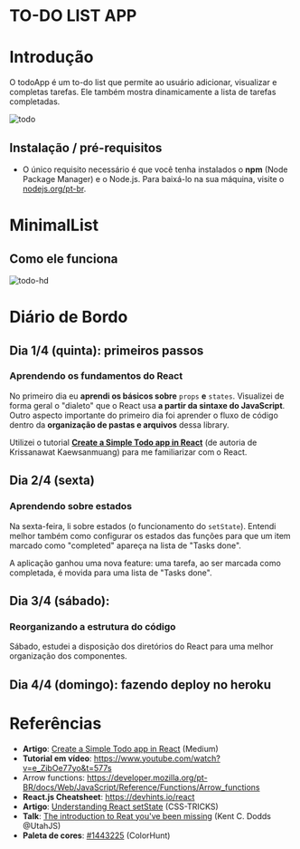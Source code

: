 # TO-DO LIST APP

# Introdução

O todoApp é um to-do list que permite ao usuário adicionar, visualizar e completas tarefas. Ele também mostra dinamicamente a lista de tarefas completadas.

![todo](https://github.com/guiemi/todoApp/blob/master/media/todoApp_screenshot.png)

## Instalação / pré-requisitos

* O único requisito necessário é que você tenha instalados o **npm** (Node Package Manager) e o Node.js. Para baixá-lo na sua máquina, visite o [nodejs.org/pt-br](https://nodejs.org/pt-br/).

# MinimalList

## Como ele funciona

![todo-hd](https://github.com/guiemi/todoApp/blob/master/media/todo-hd.gif)



# Diário de Bordo

## Dia 1/4 (quinta): primeiros passos

### Aprendendo os fundamentos do React

No primeiro dia eu **aprendi os básicos sobre** `props` **e** `states`. Visualizei de forma geral o "dialeto" que o React usa **a partir da sintaxe do JavaScript**. Outro aspecto importante do primeiro dia foi aprender o fluxo de código dentro da **organização de pastas e arquivos** dessa library.

Utilizei o tutorial **[Create a Simple Todo app in React](https://medium.com/@kris101/create-a-simple-todo-app-in-react-72d9341a7e6c)** (de autoria de Krissanawat Kaewsanmuang) para me familiarizar com o React.

## Dia 2/4 (sexta)

### Aprendendo sobre estados

Na sexta-feira, li sobre estados (o funcionamento do `setState`). Entendi melhor também como configurar os estados das funções para que um item marcado como "completed" apareça na lista de "Tasks done".

A aplicação ganhou uma nova feature: uma tarefa, ao ser marcada como completada, é movida para uma lista de "Tasks done".

## Dia 3/4 (sábado):

### Reorganizando a estrutura do código

Sábado, estudei a disposição dos diretórios do React para uma melhor organização dos componentes.



## Dia 4/4 (domingo): fazendo deploy no heroku

# Referências

* **Artigo**: [Create a Simple Todo app in React](https://medium.com/@kris101/create-a-simple-todo-app-in-react-72d9341a7e6c) (Medium)
* **Tutorial em vídeo**: https://www.youtube.com/watch?v=e_ZibOe77yo&t=577s 
* Arrow functions: https://developer.mozilla.org/pt-BR/docs/Web/JavaScript/Reference/Functions/Arrow_functions
* **React.js Cheatsheet**: https://devhints.io/react
* **Artigo**: [Understanding React setState](https://css-tricks.com/understanding-react-setstate/) (CSS-TRICKS)
* **Talk**: [The introduction to Reat you've been missing](https://www.youtube.com/watch?v=SAIdyBFHfVU) (Kent C. Dodds @UtahJS)
* **Paleta de cores**: [#1443225](https://colorhunt.co/palette/143225) (ColorHunt)